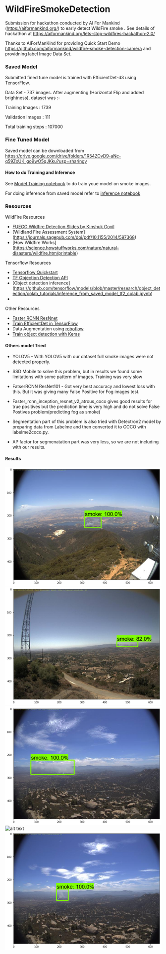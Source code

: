 # WildFireSmokeDetection 
Submission for hackathon conducted by AI For Mankind (https://aiformankind.org/) to early detect WildFire smoke . See details of hackathon at https://aiformankind.org/lets-stop-wildfires-hackathon-2.0/


Thanks to AIForManKind for providing Quick Start Demo https://github.com/aiformankind/wildfire-smoke-detection-camera
and providning label Image Data Set.

### Saved Model
Submitted fined tune model is trained with EfficientDet-d3 using TensorFlow.

Data Set - 737 images. After augmenting (Horizontal Flip and added brightness), dataset was :-

   Training Images : 1739
   
   Validation Images : 111

Total training steps : 107000

### Fine Tuned Model
Saved model can be downloaded from https://drive.google.com/drive/folders/1R54ZCvD9-aNc-q59ZxUK_go9wO5qJKku?usp=sharingv
   

#### How to do Training and Inference

See [Model Training notebook](smoke_detection_model/notebooks/Model_Training_efficientdet_d3.ipynb) to do train youe model on smoke images.

For doing inference from saved model refer to [inference notebook](smoke_detection_model/notebooks/smoke_detection_Inference_efficientdet-d3.ipynb)


### Resources

WildFire Resources
- [FUEGO Wildfire Detection Slides by Kinshuk Govil](https://tinyurl.com/rbrn4oq)
- [Wildland Fire Assessment System] (https://journals.sagepub.com/doi/pdf/10.1155/2014/597368)
- [How Wildfire Works] (https://science.howstuffworks.com/nature/natural-disasters/wildfire.htm/printable)


Tensorflow Resources
- [Tensorflow Quickstart](https://www.tensorflow.org/tutorials/quickstart/beginner)
- [TF Objection Detection API](https://github.com/tensorflow/models/tree/master/research/object_detection)
- [Object detection inference] (https://github.com/tensorflow/models/blob/master/research/object_detection/colab_tutorials/inference_from_saved_model_tf2_colab.ipynb)
- 

Other Resources
- [Faster RCNN ResNnet](https://towardsdatascience.com/faster-r-cnn-object-detection-implemented-by-keras-for-custom-data-from-googles-open-images-125f62b9141a)
- [Train EfficientDet in TensorFlow](https://www.youtube.com/watch?v=yJg1FX2goCo)
- Data Augmentation using [roboflow](https://roboflow.com/)
- [Train object detection with Keras](https://machinelearningmastery.com/how-to-train-an-object-detection-model-with-keras/)

#### Others model Tried


 - YOLOV5 - With YOLOV5 with our dataset full smoke images were not detected properly.
 
 - SSD Mobile to solve this problem, but in results we found some limitations with some pattern of images. Training was very slow
 
 - FatserRCNN ResNet101 - Got very best accuracy and lowest loss with this. But it was giving many False Positive for Fog images test.
  
 - Faster_rcnn_inception_resnet_v2_atrous_coco gives good results for true positives but the prediction time is very high and do not solve False Postives                  problem(predicting fog as smoke) 
 
 - Segmentation part of this problem is also tried with Detectron2 model by preparing data from Labelme and then converted it to COCO with labelme2coco.py.
 
 - AP factor for segmenatation part was very less, so we are not including with our results.

#### Results

![alt text](https://github.com/Krrish3398/WildFireSmokeDetection/blob/master/smoke_detection_model/results_efficientnet_d3/True_Positives/1.png)
![alt text](https://github.com/Krrish3398/WildFireSmokeDetection/blob/master/smoke_detection_model/results_efficientnet_d3/True_Positives/2.png)
![alt text](https://github.com/Krrish3398/WildFireSmokeDetection/blob/master/smoke_detection_model/results_efficientnet_d3/True_Positives/4.png)
![alt text](https://github.com/Krrish3398/WildFireSmokeDetection/blob/master/smoke_detection_model/results_efficientne_d3/True_Positives/5.png)
![alt text](https://github.com/Krrish3398/WildFireSmokeDetection/blob/master/smoke_detection_model/results_efficientnet_d3/True_Positives/6.png)

